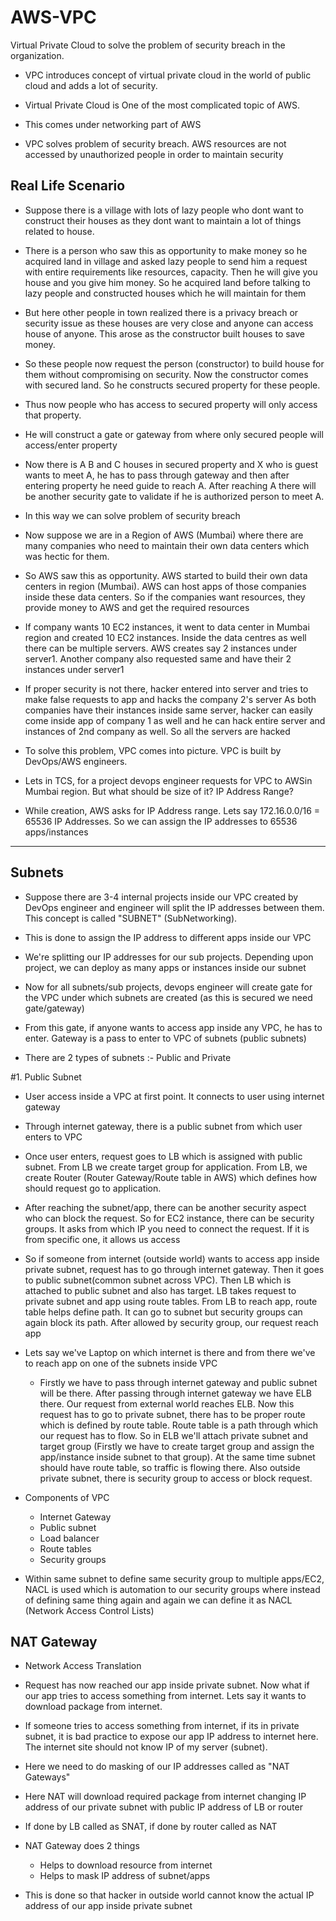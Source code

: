 # AWS-VPC
Virtual Private Cloud to solve the problem of security breach in the organization. 

- VPC introduces concept of virtual private cloud in the world of public cloud and adds a lot of security.

- Virtual Private Cloud is One of the most complicated topic of AWS.
- This comes under networking part of AWS
- VPC solves problem of security breach. AWS resources are not accessed by unauthorized people in order to maintain security

Real Life Scenario
-
- Suppose there is a village with lots of lazy people who dont want to construct their houses as they dont want to maintain a lot of things related to house.
- There is a person who saw this as opportunity to make money so he acquired land in village and asked lazy people to send him a request with entire requirements like resources, capacity. Then he will give you house and you give him money. So he acquired land before talking to lazy people and constructed houses which he will maintain for them
- But here other people in town realized there is a privacy breach or security issue as these houses are very close and anyone can access house of anyone. This arose as the constructor built houses to save money.
- So these people now request the person (constructor) to build house for them without compromising on security. Now the constructor comes with secured land. So he constructs secured property for these people.
- Thus now people who has access to secured property will only access that property.
- He will construct a gate or gateway from where only secured people will access/enter property
- Now there is A B and C houses in secured property and X who is guest wants to meet A, he has to pass through gateway and then after entering property he need guide to reach A. After reaching A there will be another security gate to validate if he is authorized person to meet A.
- In this way we can solve problem of security breach

- Now suppose we are in a Region of AWS (Mumbai) where there are many companies who need to maintain their own data centers which was hectic for them.
- So AWS saw this as opportunity. AWS started to build their own data centers in region (Mumbai). AWS can host apps of those companies inside these data centers. So if the companies want resources, they provide money to AWS and get the required resources

- If company wants 10 EC2 instances, it went to data center in Mumbai region and created 10 EC2 instances. Inside the data centres as well there can be multiple servers. AWS creates say 2 instances under server1. Another company also requested same and have their 2 instances under server1
- If proper security is not there, hacker entered into server and tries to make false requests to app and hacks the company 2's server
  As both companies have their instances inside same server, hacker can easily come inside app of company 1 as well and he can hack entire server and instances of 2nd company as well. So all the servers are hacked

- To solve this problem, VPC comes into picture. VPC is built by DevOps/AWS engineers.

- Lets in TCS, for a project devops engineer requests for VPC to AWSin Mumbai region. But what should be size of it? IP Address Range?
- While creation, AWS asks for IP Address range. Lets say 172.16.0.0/16 = 65536 IP Addresses. So we can assign the IP addresses to 65536 apps/instances

------------------------------------------------------------------------------------------

Subnets
-
- Suppose there are 3-4 internal projects inside our VPC created by DevOps engineer and engineer will split the IP addresses between them. This concept is called "SUBNET" (SubNetworking).
- This is done to assign the IP address to different apps inside our VPC
- We're splitting our IP addresses for our sub projects. Depending upon project, we can deploy as many apps or instances inside our subnet

- Now for all subnets/sub projects, devops engineer will create gate for the VPC under which subnets are created (as this is secured we need gate/gateway)
- From this gate, if anyone wants to access app inside any VPC, he has to enter. Gateway is a pass to enter to VPC of subnets (public subnets)

- There are 2 types of subnets :- Public and Private

#1. Public Subnet
- User access inside a VPC at first point. It connects to user using internet gateway
- Through internet gateway, there is a public subnet from which user enters to VPC
- Once user enters, request goes to LB which is assigned with public subnet. From LB we create target group for application. From LB, we create Router (Router Gateway/Route table in AWS) which defines how should request go to application. 
- After reaching the subnet/app, there can be another security aspect who can block the request. So for EC2 instance, there can be security groups. It asks from which IP you need to connect the request. If it is from specific one, it allows us access
- So if someone from internet (outside world) wants to access app inside private subnet, request has to go through internet gateway. Then it goes to public subnet(common subnet across VPC). Then LB which is attached to public subnet and also has target. LB takes request to private subnet and app using route tables. From LB to reach app, route table helps define path. It can go to subnet but security groups can again block its path. After allowed by security group, our request reach app

- Lets say we've Laptop on which internet is there and from there we've to reach app on one of the subnets inside VPC
  - Firstly we have to pass through internet gateway and public subnet will be there. After passing through internet gateway we have ELB there. Our request from external world reaches ELB. Now this request has to go to private subnet, there has to be proper route which is defined by route table. Route table is a path through which our request has to flow. So in ELB we'll attach private subnet and target group (Firstly we have to create target group and assign the app/instance inside subnet to that group). At the same time subnet should have route table, so traffic is flowing there. Also outside private subnet, there is security group to access or block request.
 
- Components of VPC
  - Internet Gateway
  - Public subnet
  - Load balancer
  - Route tables
  - Security groups
 
- Within same subnet to define same security group to multiple apps/EC2, NACL is used which is automation to our security groups where instead of defining same thing again and again we can define it as NACL (Network Access Control Lists)

NAT Gateway 
-
- Network Access Translation
- Request has now reached our app inside private subnet. Now what if our app tries to access something from internet. Lets say it wants to download package from internet.
- If someone tries to access something from internet, if its in private subnet, it is bad practice to expose our app IP address to internet here. The internet site should not know IP of my server (subnet).
- Here we need to do masking of our IP addresses called as "NAT Gateways"
- Here NAT will download required package from internet changing IP address of our private subnet with public IP address of LB or router
- If done by LB called as SNAT, if done by router called as NAT

- NAT Gateway does 2 things
  - Helps to download resource from internet
  - Helps to mask IP address of subnet/apps
 
- This is done so that hacker in outside world cannot know the actual IP address of our app inside private subnet


